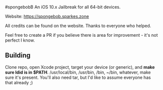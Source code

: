 #spongebobB
An iOS 10.x Jailbreak for all 64-bit devices.

Website: https://spongebob.sparkes.zone

All credits can be found on the website. Thanks to everyone who helped.

Feel free to create a PR if you believe there is area for improvement - it's not perfect I know.

## Building

Clone repo, open Xcode project, target your device (or generic), and **make sure ldid is in $PATH**. /usr/local/bin, /usr/bin, /bin, ~/bin, whatever, make sure it's present. You'll also need tar, but I'd like to assume everyone has that already ;)
